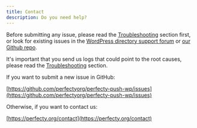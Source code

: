 ```yaml
---
title: Contact
description: Do you need help?
---
```


Before submitting any issue, please read the [Troubleshooting](../wp/troubleshooting) section first, or look for existing issues in
the [WordPress directory support forum](https://wordpress.org/support/plugin/perfecty-push-notifications/) or [our Github repo](https://github.com/perfectyorg/perfecty-push-wp/issues).

It's important that you send us logs that could point to the root causes, please read the [Troubleshooting](../wp/troubleshooting) section.

If you want to submit a new issue in GitHub:

[https://github.com/perfectyorg/perfecty-push-wp/issues](https://github.com/perfectyorg/perfecty-push-wp/issues)

Otherwise, if you want to contact us: 

[https://perfecty.org/contact](https://perfecty.org/contact)
